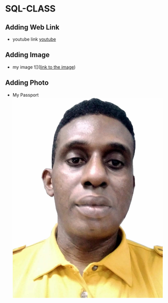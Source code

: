 # SQL-CLASS
## Adding Web Link
- youtube link
[youtube](https://www.youtube.com/)

## Adding Image
- my image
![]([link to the image](https://github.com/fortuneobinna/SQL-CLASS/blob/main/Purcahse%20of%20data%20for%20other%20number%202023-05-19%2021.33.23.png))

## Adding Photo
- My Passport
![Link to Passport](https://github.com/fortuneobinna/SQL-CLASS/blob/main/Fortune.jpg)
